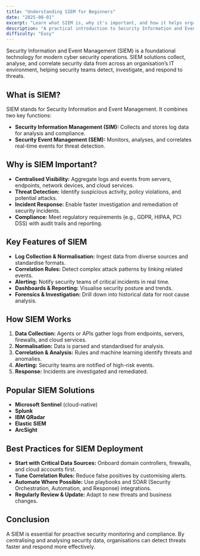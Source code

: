 ```yaml
---
title: "Understanding SIEM for Beginners"
date: "2025-08-01"
excerpt: "Learn what SIEM is, why it's important, and how it helps organizations detect and respond to security threats."
description: "A practical introduction to Security Information and Event Management (SIEM) for IT and security professionals."
difficulty: "Easy"
---
```


Security Information and Event Management (SIEM) is a foundational technology for modern cyber security operations. SIEM solutions collect, analyse, and correlate security data from across an organisation’s IT environment, helping security teams detect, investigate, and respond to threats.


## What is SIEM?

SIEM stands for Security Information and Event Management. It combines two key functions:
- **Security Information Management (SIM):** Collects and stores log data for analysis and compliance.
- **Security Event Management (SEM):** Monitors, analyses, and correlates real-time events for threat detection.


## Why is SIEM Important?

- **Centralised Visibility:** Aggregate logs and events from servers, endpoints, network devices, and cloud services.
- **Threat Detection:** Identify suspicious activity, policy violations, and potential attacks.
- **Incident Response:** Enable faster investigation and remediation of security incidents.
- **Compliance:** Meet regulatory requirements (e.g., GDPR, HIPAA, PCI DSS) with audit trails and reporting.


## Key Features of SIEM

- **Log Collection & Normalisation:** Ingest data from diverse sources and standardise formats.
- **Correlation Rules:** Detect complex attack patterns by linking related events.
- **Alerting:** Notify security teams of critical incidents in real time.
- **Dashboards & Reporting:** Visualise security posture and trends.
- **Forensics & Investigation:** Drill down into historical data for root cause analysis.


## How SIEM Works

1. **Data Collection:** Agents or APIs gather logs from endpoints, servers, firewalls, and cloud services.
2. **Normalisation:** Data is parsed and standardised for analysis.
3. **Correlation & Analysis:** Rules and machine learning identify threats and anomalies.
4. **Alerting:** Security teams are notified of high-risk events.
5. **Response:** Incidents are investigated and remediated.


## Popular SIEM Solutions

- **Microsoft Sentinel** (cloud-native)
- **Splunk**
- **IBM QRadar**
- **Elastic SIEM**
- **ArcSight**


## Best Practices for SIEM Deployment

- **Start with Critical Data Sources:** Onboard domain controllers, firewalls, and cloud accounts first.
- **Tune Correlation Rules:** Reduce false positives by customising alerts.
- **Automate Where Possible:** Use playbooks and SOAR (Security Orchestration, Automation, and Response) integrations.
- **Regularly Review & Update:** Adapt to new threats and business changes.


## Conclusion

A SIEM is essential for proactive security monitoring and compliance. By centralising and analysing security data, organisations can detect threats faster and respond more effectively.